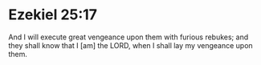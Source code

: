 # Ezekiel 25:17

And I will execute great vengeance upon them with furious rebukes; and they shall know that I [am] the LORD, when I shall lay my vengeance upon them.